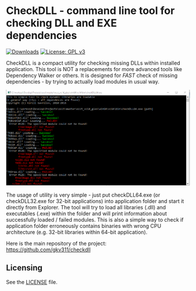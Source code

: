 CheckDLL - command line tool for checking DLL and EXE dependencies
=================================

[![Downloads](https://img.shields.io/github/downloads/gkv311/checkdll/total.svg)](https://github.com/gkv311/checkdll/releases)
[![License: GPL v3](https://img.shields.io/badge/license-MIT-green.svg)](https://github.com/gkv311/checkdll/blob/master/LICENSE.txt)

CheckDLL is a compact utility for checking missing DLLs within installed application.
This tool is NOT a replacements for more advanced tools like Dependency Walker or others.
It is designed for *FAST* check of missing dependencies - by trying to actually load modules in usual way.

![checkDLL screenshot](/checkdll_screenshot.png)

The usage of utility is very simple - just put checkDLL64.exe (or checkDLL32.exe for 32-bit applications) into application folder and start it directly from Explorer.
The tool will try to load all libraries (.dll) and executables (.exe) within the folder and will print information about successfully loaded / failed modules.
This is also a simple way to check if application folder erroneously contains binaries with wrong CPU architecture (e.g. 32-bit libraries within 64-bit application).

Here is the main repository of the project:<br/>
https://github.com/gkv311/checkdll

## Licensing

See the [LICENSE](LICENSE.txt) file.
